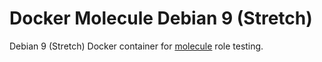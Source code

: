 # Docker Molecule Debian 9 (Stretch)

Debian 9 (Stretch) Docker container for [molecule](https://molecule.readthedocs.io/en/latest/) role testing.
